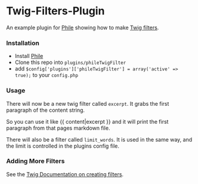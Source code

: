 Twig-Filters-Plugin
===================

An example plugin for [Phile](https://github.com/PhileCMS/Phile) showing how to make [Twig filters](http://twig.sensiolabs.org/doc/advanced.html#filters).

### Installation

* Install [Phile](https://github.com/PhileCMS/Phile)
* Clone this repo into `plugins/phileTwigFilter`
* add `$config['plugins']['phileTwigFilter'] = array('active' => true);` to your `config.php`

### Usage

There will now be a new twig filter called `excerpt`. It grabs the first paragraph of the content string.

So you can use it like {{ content|excerpt }} and it will print the first paragraph from that pages markdown file.

There will also be a filter called `limit_words`. It is used in the same way, and the limit is controlled in the plugins config file.

### Adding More Filters

See the [Twig Documentation on creating filters](http://twig.sensiolabs.org/doc/advanced.html#filters).
